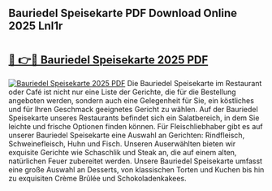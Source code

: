 ## Bauriedel Speisekarte PDF Download Online 2025 Lnl1r

# <h2><a href="http://gc92a9.nevu.top/?p=Bauriedel+Speisekarte">🔗 👉🔴 Bauriedel Speisekarte 2025 PDF</a></h2>

[![Bauriedel Speisekarte 2025 PDF](https://i.imgur.com/dBaPXMq.png)](http://gc92a9.nevu.top/?p=Bauriedel+Speisekarte)
Die Bauriedel Speisekarte im Restaurant oder Café ist nicht nur eine Liste der Gerichte, die für die Bestellung angeboten werden, sondern auch eine Gelegenheit für Sie, ein köstliches und für Ihren Geschmack geeignetes Gericht zu wählen. Auf der Bauriedel Speisekarte unseres Restaurants befindet sich ein Salatbereich, in dem Sie leichte und frische Optionen finden können. Für Fleischliebhaber gibt es auf unserer Bauriedel Speisekarte eine Auswahl an Gerichten: Rindfleisch, Schweinefleisch, Huhn und Fisch. Unseren Auserwählten bieten wir exquisite Gerichte wie Schaschlik und Steak an, die auf einem alten, natürlichen Feuer zubereitet werden. Unsere Bauriedel Speisekarte umfasst eine große Auswahl an Desserts, von klassischen Torten und Kuchen bis hin zu exquisiten Crème Brûlée und Schokoladenkakees.
